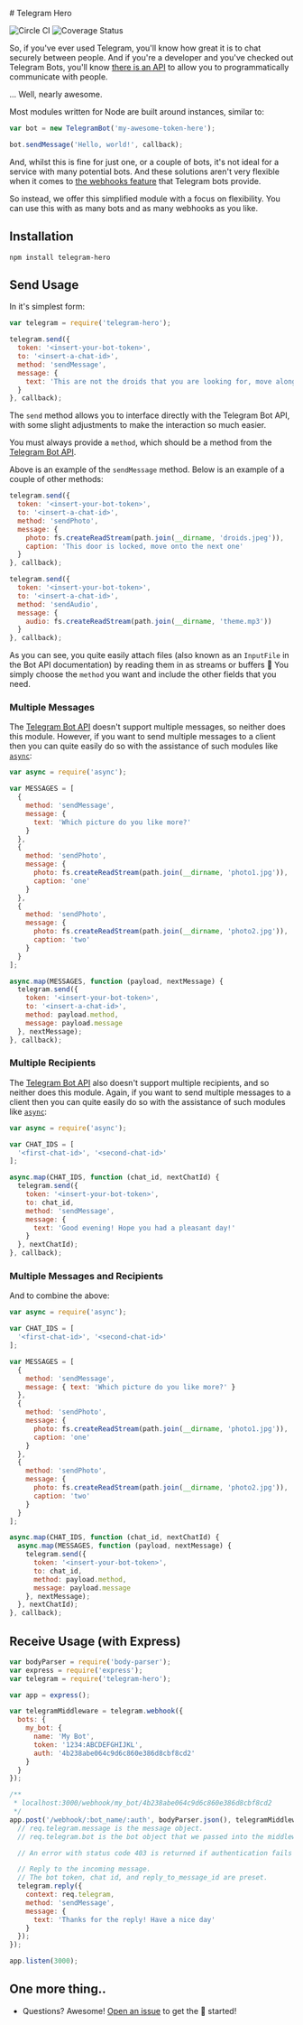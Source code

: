 # Telegram Hero

![Circle CI](https://circleci.com/gh/car-throttle/telegram-hero/tree/master.svg?style=shield)
![Coverage Status](https://coveralls.io/repos/car-throttle/telegram-hero/badge.svg?branch=master&service=github)

So, if you've ever used Telegram, you'll know how great it is to chat securely between people. And if you're a developer
and you've checked out Telegram Bots, you'll know [there is an API](telegram-bot-api) to allow you to programmatically
communicate with people.

... Well, nearly awesome.

Most modules written for Node are built around instances, similar to:

```js
var bot = new TelegramBot('my-awesome-token-here');

bot.sendMessage('Hello, world!', callback);
```

And, whilst this is fine for just one, or a couple of bots, it's not ideal for a service with many potential bots. And
these solutions aren't very flexible when it comes to [the webhooks feature](https://core.telegram.org/bots/api#setwebhook)
that Telegram bots provide.

So instead, we offer this simplified module with a focus on flexibility. You can use this with as many bots and as many
webhooks as you like.

## Installation

```
npm install telegram-hero
```

## Send Usage

In it's simplest form:

```js
var telegram = require('telegram-hero');

telegram.send({
  token: '<insert-your-bot-token>',
  to: '<insert-a-chat-id>',
  method: 'sendMessage',
  message: {
    text: 'This are not the droids that you are looking for, move along.'
  }
}, callback);
```

The `send` method allows you to interface directly with the Telegram Bot API, with some slight adjustments to make the
interaction so much easier.

You must always provide a `method`, which should be a method from the [Telegram Bot API][telegram-bot-api].

Above is an example of the `sendMessage` method. Below is an example of a couple of other methods:

```js
telegram.send({
  token: '<insert-your-bot-token>',
  to: '<insert-a-chat-id>',
  method: 'sendPhoto',
  message: {
    photo: fs.createReadStream(path.join(__dirname, 'droids.jpeg')),
    caption: 'This door is locked, move onto the next one'
  }
}, callback);

telegram.send({
  token: '<insert-your-bot-token>',
  to: '<insert-a-chat-id>',
  method: 'sendAudio',
  message: {
    audio: fs.createReadStream(path.join(__dirname, 'theme.mp3'))
  }
}, callback);
```

As you can see, you quite easily attach files (also known as an `InputFile` in the Bot API documentation) by reading
them in as streams or buffers :tada: You simply choose the `method` you want and include the other fields that you need.

### Multiple Messages

The [Telegram Bot API][telegram-bot-api] doesn't support multiple messages, so neither does this module. However, if
you want to send multiple messages to a client then you can quite easily do so with the assistance of such modules
like [`async`](//github.com/caolan/async):

```js
var async = require('async');

var MESSAGES = [
  {
    method: 'sendMessage',
    message: {
      text: 'Which picture do you like more?'
    }
  },
  {
    method: 'sendPhoto',
    message: {
      photo: fs.createReadStream(path.join(__dirname, 'photo1.jpg')),
      caption: 'one'
    }
  },
  {
    method: 'sendPhoto',
    message: {
      photo: fs.createReadStream(path.join(__dirname, 'photo2.jpg')),
      caption: 'two'
    }
  }
];

async.map(MESSAGES, function (payload, nextMessage) {
  telegram.send({
    token: '<insert-your-bot-token>',
    to: '<insert-a-chat-id>',
    method: payload.method,
    message: payload.message
  }, nextMessage);
}, callback);
```

### Multiple Recipients

The [Telegram Bot API][telegram-bot-api] also doesn't support multiple recipients, and so neither does this module.
Again, if you want to send multiple messages to a client then you can quite easily do so with the assistance of such
modules like [`async`](//github.com/caolan/async):

```js
var async = require('async');

var CHAT_IDS = [
  '<first-chat-id>', '<second-chat-id>'
];

async.map(CHAT_IDS, function (chat_id, nextChatId) {
  telegram.send({
    token: '<insert-your-bot-token>',
    to: chat_id,
    method: 'sendMessage',
    message: {
      text: 'Good evening! Hope you had a pleasant day!'
    }
  }, nextChatId);
}, callback);
```

### Multiple Messages and Recipients

And to combine the above:

```js
var async = require('async');

var CHAT_IDS = [
  '<first-chat-id>', '<second-chat-id>'
];

var MESSAGES = [
  {
    method: 'sendMessage',
    message: { text: 'Which picture do you like more?' }
  },
  {
    method: 'sendPhoto',
    message: {
      photo: fs.createReadStream(path.join(__dirname, 'photo1.jpg')),
      caption: 'one'
    }
  },
  {
    method: 'sendPhoto',
    message: {
      photo: fs.createReadStream(path.join(__dirname, 'photo2.jpg')),
      caption: 'two'
    }
  }
];

async.map(CHAT_IDS, function (chat_id, nextChatId) {
  async.map(MESSAGES, function (payload, nextMessage) {
    telegram.send({
      token: '<insert-your-bot-token>',
      to: chat_id,
      method: payload.method,
      message: payload.message
    }, nextMessage);
  }, nextChatId);
}, callback);
```

## Receive Usage (with Express)

```js
var bodyParser = require('body-parser');
var express = require('express');
var telegram = require('telegram-hero');

var app = express();

var telegramMiddleware = telegram.webhook({
  bots: {
    my_bot: {
      name: 'My Bot',
      token: '1234:ABCDEFGHIJKL',
      auth: '4b238abe064c9d6c860e386d8cbf8cd2'
    }
  }
});

/**
 * localhost:3000/webhook/my_bot/4b238abe064c9d6c860e386d8cbf8cd2
 */
app.post('/webhook/:bot_name/:auth', bodyParser.json(), telegramMiddleware, function (req, res, next) {
  // req.telegram.message is the message object.
  // req.telegram.bot is the bot object that we passed into the middleware.

  // An error with status code 403 is returned if authentication fails

  // Reply to the incoming message.
  // The bot token, chat id, and reply_to_message_id are preset.
  telegram.reply({
    context: req.telegram,
    method: 'sendMessage',
    message: {
      text: 'Thanks for the reply! Have a nice day'
    }
  });
});

app.listen(3000);
```

## One more thing..

- Questions? Awesome! [Open an issue](https://github.com/car-throttle/telegram-hero/issues) to get the :tada: started!

[telegram-bot-api]: https://core.telegram.org/bots/api
